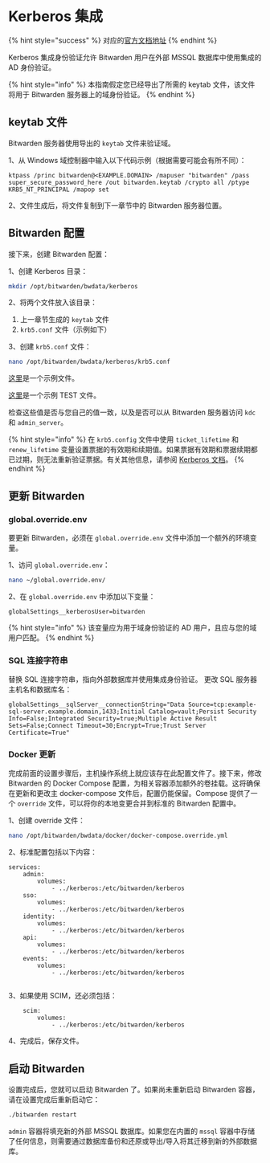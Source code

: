 # Kerberos 集成

{% hint style="success" %}
对应的[官方文档地址](https://bitwarden.com/help/kerberos-integration/)
{% endhint %}

Kerberos 集成身份验证允许 Bitwarden 用户在外部 MSSQL 数据库中使用集成的 AD 身份验证。

{% hint style="info" %}
本指南假定您已经导出了所需的 keytab 文件，该文件将用于 Bitwarden 服务器上的域身份验证。
{% endhint %}

## keytab 文件 <a href="#keytab-file" id="keytab-file"></a>

Bitwarden 服务器使用导出的 `keytab` 文件来验证域。

1、从 Windows 域控制器中输入以下代码示例（根据需要可能会有所不同）：

```
ktpass /princ bitwarden@<EXAMPLE.DOMAIN> /mapuser "bitwarden" /pass super_secure_password_here /out bitwarden.keytab /crypto all /ptype KRB5_NT_PRINCIPAL /mapop set
```

2、文件生成后，将文件复制到下一章节中的 Bitwarden 服务器位置。

## Bitwarden 配置 <a href="#bitwarden-configuration" id="bitwarden-configuration"></a>

接下来，创建 Bitwarden 配置：

1、创建 Kerberos 目录：

```bash
mkdir /opt/bitwarden/bwdata/kerberos
```

2、将两个文件放入该目录：

1. 上一章节生成的 `keytab` 文件
2. `krb5.conf` 文件（示例如下）

3、创建 `krb5.conf` 文件：

```bash
nano /opt/bitwarden/bwdata/kerberos/krb5.conf
```

[这里](https://assets.contentful.com/7rncvj1f8mw7/dfAMaYL2JmdC3j0i4ZTPO/304e3d038d3a9c8cd1cbdd505c57d7c0/Generic_example)是一个示例文件。

[这里](https://assets.contentful.com/7rncvj1f8mw7/6TdaNaNKfcxcmIc0PfBipR/74364f58e11b12f59e4aff49c3899db4/TEST)是一个示例 TEST 文件。

检查这些值是否与您自己的值一致，以及是否可以从 Bitwarden 服务器访问 `kdc` 和 `admin_server`。

{% hint style="info" %}
在 `krb5.config` 文件中使用 `ticket_lifetime` 和 `renew_lifetime` 变量设置票据的有效期和续期值。如果票据有效期和票据续期都已过期，则无法重新验证票据。有关其他信息，请参阅 [Kerberos 文档](https://web.mit.edu/kerberos/krb5-1.12/doc/admin/conf_files/krb5_conf.html)。
{% endhint %}

## 更新 Bitwarden <a href="#update-bitwarden" id="update-bitwarden"></a>

### global.override.env <a href="#global.override.env" id="global.override.env"></a>

要更新 Bitwarden，必须在 `global.override.env` 文件中添加一个额外的环境变量。

1、访问 `global.override.env`：

```bash
nano ~/global.override.env/
```

2、在 `global.override.env` 中添加以下变量：

```systemd
globalSettings__kerberosUser=bitwarden
```

{% hint style="info" %}
该变量应为用于域身份验证的 AD 用户，且应与您的域用户匹配。
{% endhint %}

### SQL 连接字符串 <a href="#sql-connection-string" id="sql-connection-string"></a>

替换 SQL 连接字符串，指向外部数据库并使用集成身份验证。 更改 SQL 服务器主机名和数据库名：

```systemd
globalSettings__sqlServer__connectionString="Data Source=tcp:example-sql-server.example.domain,1433;Initial Catalog=vault;Persist Security Info=False;Integrated Security=true;Multiple Active Result Sets=False;Connect Timeout=30;Encrypt=True;Trust Server Certificate=True"
```

### Docker 更新 <a href="#docker-updates" id="docker-updates"></a>

完成前面的设置步骤后，主机操作系统上就应该存在此配置文件了。接下来，修改 Bitwarden 的 Docker Compose 配置，为相关容器添加额外的卷挂载。这将确保在更新和更改主 docker-compose 文件后，配置仍能保留。Compose 提供了一个 `override` 文件，可以将你的本地变更合并到标准的 Bitwarden 配置中。

1、创建 override 文件：

```bash
nano /opt/bitwarden/bwdata/docker/docker-compose.override.yml
```

2、标准配置包括以下内容：

```docker
services:
	admin:
		volumes:
			- ../kerberos:/etc/bitwarden/kerberos
	sso:
		volumes:
			- ../kerberos:/etc/bitwarden/kerberos		
	identity:
		volumes:
			- ../kerberos:/etc/bitwarden/kerberos		
	api:
		volumes:
			- ../kerberos:/etc/bitwarden/kerberos		
	events:
		volumes:
			- ../kerberos:/etc/bitwarden/kerberos		
	
```

3、如果使用 SCIM，还必须包括：

```docker
	scim:
		volumes:
			- ../kerberos:/etc/bitwarden/kerberos	
```

4、完成后，保存文件。

## 启动 Bitwarden <a href="#starting-bitwarden" id="starting-bitwarden"></a>

设置完成后，您就可以启动 Bitwarden 了。如果尚未重新启动 Bitwarden 容器，请在设置完成后重新启动它：

```bash
./bitwarden restart
```

`admin` 容器将填充新的外部 MSSQL 数据库。如果您在内置的 `mssql` 容器中存储了任何信息，则需要通过数据库备份和还原或导出/导入将其迁移到新的外部数据库。
